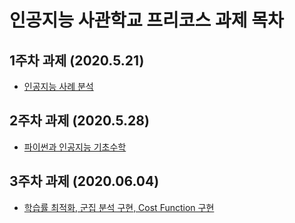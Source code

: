 # 인공지능 사관학교 프리코스 과제 목차

## 1주차 과제 (2020.5.21)
* [인공지능 사례 분석](https://github.com/Jinu0903/AIAcademy/blob/master/PreAssignment_1.ipynb)

## 2주차 과제 (2020.5.28)
* [파이썬과 인공지능 기초수학](https://github.com/Jinu0903/AIAcademy/blob/master/PreAssignment_2.ipynb)

## 3주차 과제 (2020.06.04)
* [학습률 최적화, 군집 분석 구현, Cost Function 구현](https://github.com/Jinu0903/AIAcademy/blob/master/PreAssignment_3.ipynb)
